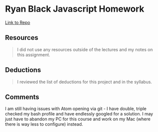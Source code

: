
# Ryan Black Javascript Homework

[Link to Repo](https://github.com/ryanjblack/hw_javascript_black_ryan)

## Resources

> I did not use any resources outside of the lectures and my notes on this assignment.

## Deductions

> I reviewed the list of deductions for this project and in the syllabus.

## Comments

I am still having issues with Atom opening via git - I have double, triple checked my bash profile and have endlessly googled for a solution. I may just have to abandon my PC for this course and work on my Mac (where there is way less to configure) instead.
